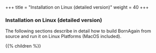 +++
title = "Installation on Linux (detailed version)"
weight = 40
+++

### Installation on Linux (detailed version)

The following sections describe in detail how to build BornAgain from source and run it on Linux Platforms (MacOS included).

{{% children  %}}
 